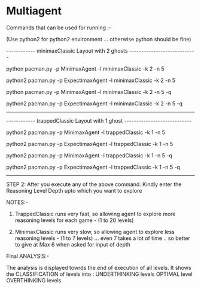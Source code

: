 # Multiagent

Commands that can be used for running :-

(Use python2 for python2 environment ... otherwise python should be fine)

------------   minimaxClassic Layout with 2 ghosts ----------------------------

python pacman.py -p MinimaxAgent -l minimaxClassic -k 2 -n 5

python2 pacman.py -p ExpectimaxAgent -l minimaxClassic -k 2 -n 5

python pacman.py -p MinimaxAgent -l minimaxClassic -k 2 -n 5 -q

python2 pacman.py -p ExpectimaxAgent -l minimaxClassic -k 2 -n 5 -q

---------------------------------------------------------------------------------

------------   trappedClassic Layout with 1 ghost ----------------------------

python2 pacman.py -p MinimaxAgent -l trappedClassic -k 1 -n 5
 
python2 pacman.py -p ExpectimaxAgent -l trappedClassic -k 1 -n 5

python2 pacman.py -p MinimaxAgent -l trappedClassic -k 1 -n 5 -q
 
python2 pacman.py -p ExpectimaxAgent -l trappedClassic -k 1 -n 5 -q

-------------------------------------------------------------------------------

STEP 2:
After you execute any of the above command.
Kindly enter the Reasoning Level Depth upto which you want to explore


NOTES:-

1) TrappedClassic runs very fast, so allowing agent to explore more reasoning levels for each game - (1 to 20 levels)

2) MinimaxClassic runs very slow, so allowing agent to explore less reasoning levels - (1 to 7 levels) ... even 7 takes a lot of time .. so better to give at Max 6 when asked for input of depth

Final ANALYSIS:-

The analysis is displayed towrds the end of execution of all levels. 
It shows the CLASSIFICATION of levels into :
UNDERTHINKING levels
OPTIMAL level
OVERTHINKING levels


